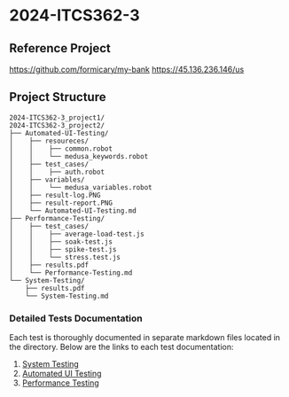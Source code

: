 # 2024-ITCS362-3

## Reference Project
https://github.com/formicary/my-bank
https://45.136.236.146/us

## Project Structure

```
2024-ITCS362-3_project1/
2024-ITCS362-3_project2/
├── Automated-UI-Testing/
│    ├── resoureces/
│    │    ├── common.robot
│    │    └── medusa_keywords.robot
│    ├── test_cases/
│    │    ├── auth.robot
│    ├── variables/
│    │    └── medusa_variables.robot
│    ├── result-log.PNG
│    ├── result-report.PNG
│    └── Automated-UI-Testing.md
├── Performance-Testing/
│    ├── test_cases/
│    │    ├── average-load-test.js
│    │    ├── soak-test.js
│    │    ├── spike-test.js
│    │    └── stress.test.js
│    ├── results.pdf
│    └── Performance-Testing.md
└── System-Testing/
    ├── results.pdf
    └── System-Testing.md
```

### Detailed Tests Documentation

Each test is thoroughly documented in separate markdown files located in the directory. Below are the links to each test documentation:

1. [System Testing](2024-ITCS362-3_project2/System-Testing/System-Testing.md)
2. [Automated UI Testing](2024-ITCS362-3_project2/Automated-UI-Testing/Automated-UI-Testing.md)
3. [Performance Testing](2024-ITCS362-3_project2/Performance-Testing/Performance-Testing.md)
